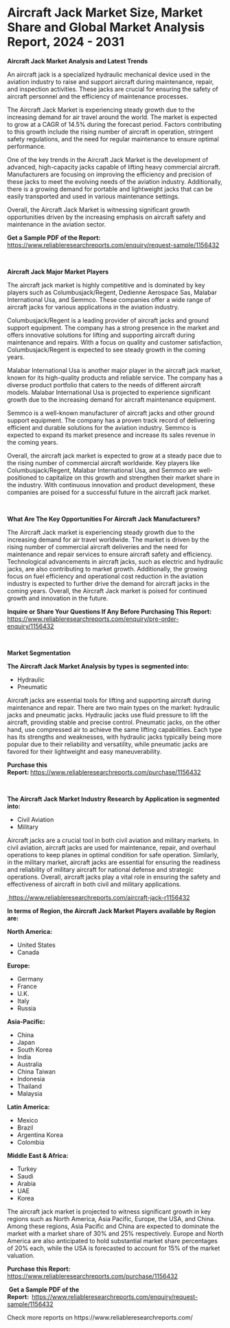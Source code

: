 <p><h1>Aircraft Jack Market Size, Market Share and Global Market Analysis Report, 2024 - 2031</h1></p><p><strong>Aircraft Jack Market Analysis and Latest Trends</strong></p>
<p><p>An aircraft jack is a specialized hydraulic mechanical device used in the aviation industry to raise and support aircraft during maintenance, repair, and inspection activities. These jacks are crucial for ensuring the safety of aircraft personnel and the efficiency of maintenance processes.</p><p>The Aircraft Jack Market is experiencing steady growth due to the increasing demand for air travel around the world. The market is expected to grow at a CAGR of 14.5% during the forecast period. Factors contributing to this growth include the rising number of aircraft in operation, stringent safety regulations, and the need for regular maintenance to ensure optimal performance.</p><p>One of the key trends in the Aircraft Jack Market is the development of advanced, high-capacity jacks capable of lifting heavy commercial aircraft. Manufacturers are focusing on improving the efficiency and precision of these jacks to meet the evolving needs of the aviation industry. Additionally, there is a growing demand for portable and lightweight jacks that can be easily transported and used in various maintenance settings.</p><p>Overall, the Aircraft Jack Market is witnessing significant growth opportunities driven by the increasing emphasis on aircraft safety and maintenance in the aviation sector.</p></p>
<p><strong>Get a Sample PDF of the Report:&nbsp;</strong> <a href="https://www.reliableresearchreports.com/enquiry/request-sample/1156432">https://www.reliableresearchreports.com/enquiry/request-sample/1156432</a></p>
<p>&nbsp;</p>
<p><strong>Aircraft Jack Major Market Players</strong></p>
<p><p>The aircraft jack market is highly competitive and is dominated by key players such as Columbusjack/Regent, Dedienne Aerospace Sas, Malabar International Usa, and Semmco. These companies offer a wide range of aircraft jacks for various applications in the aviation industry.</p><p>Columbusjack/Regent is a leading provider of aircraft jacks and ground support equipment. The company has a strong presence in the market and offers innovative solutions for lifting and supporting aircraft during maintenance and repairs. With a focus on quality and customer satisfaction, Columbusjack/Regent is expected to see steady growth in the coming years.</p><p>Malabar International Usa is another major player in the aircraft jack market, known for its high-quality products and reliable service. The company has a diverse product portfolio that caters to the needs of different aircraft models. Malabar International Usa is projected to experience significant growth due to the increasing demand for aircraft maintenance equipment.</p><p>Semmco is a well-known manufacturer of aircraft jacks and other ground support equipment. The company has a proven track record of delivering efficient and durable solutions for the aviation industry. Semmco is expected to expand its market presence and increase its sales revenue in the coming years.</p><p>Overall, the aircraft jack market is expected to grow at a steady pace due to the rising number of commercial aircraft worldwide. Key players like Columbusjack/Regent, Malabar International Usa, and Semmco are well-positioned to capitalize on this growth and strengthen their market share in the industry. With continuous innovation and product development, these companies are poised for a successful future in the aircraft jack market.</p></p>
<p>&nbsp;</p>
<p><strong>What Are The Key Opportunities For Aircraft Jack Manufacturers?</strong></p>
<p><p>The Aircraft Jack market is experiencing steady growth due to the increasing demand for air travel worldwide. The market is driven by the rising number of commercial aircraft deliveries and the need for maintenance and repair services to ensure aircraft safety and efficiency. Technological advancements in aircraft jacks, such as electric and hydraulic jacks, are also contributing to market growth. Additionally, the growing focus on fuel efficiency and operational cost reduction in the aviation industry is expected to further drive the demand for aircraft jacks in the coming years. Overall, the Aircraft Jack market is poised for continued growth and innovation in the future.</p></p>
<p><strong>Inquire or Share Your Questions If Any Before Purchasing This Report:</strong> <a href="https://www.reliableresearchreports.com/enquiry/pre-order-enquiry/1156432">https://www.reliableresearchreports.com/enquiry/pre-order-enquiry/1156432</a></p>
<p>&nbsp;</p>
<p><strong>Market Segmentation</strong></p>
<p><strong>The Aircraft Jack Market Analysis by types is segmented into:</strong></p>
<p><ul><li>Hydraulic</li><li>Pneumatic</li></ul></p>
<p><p>Aircraft jacks are essential tools for lifting and supporting aircraft during maintenance and repair. There are two main types on the market: hydraulic jacks and pneumatic jacks. Hydraulic jacks use fluid pressure to lift the aircraft, providing stable and precise control. Pneumatic jacks, on the other hand, use compressed air to achieve the same lifting capabilities. Each type has its strengths and weaknesses, with hydraulic jacks typically being more popular due to their reliability and versatility, while pneumatic jacks are favored for their lightweight and easy maneuverability.</p></p>
<p><strong>Purchase this Report:&nbsp;</strong><a href="https://www.reliableresearchreports.com/purchase/1156432">https://www.reliableresearchreports.com/purchase/1156432</a></p>
<p>&nbsp;</p>
<p><strong>The Aircraft Jack Market Industry Research by Application is segmented into:</strong></p>
<p><ul><li>Civil Aviation</li><li>Military</li></ul></p>
<p><p>Aircraft jacks are a crucial tool in both civil aviation and military markets. In civil aviation, aircraft jacks are used for maintenance, repair, and overhaul operations to keep planes in optimal condition for safe operation. Similarly, in the military market, aircraft jacks are essential for ensuring the readiness and reliability of military aircraft for national defense and strategic operations. Overall, aircraft jacks play a vital role in ensuring the safety and effectiveness of aircraft in both civil and military applications.</p></p>
<p><a href="https://www.reliableresearchreports.com/aircraft-jack-r1156432">&nbsp;https://www.reliableresearchreports.com/aircraft-jack-r1156432</a></p>
<p><strong>In terms of Region, the Aircraft Jack Market Players available by Region are:</strong></p>
<p>
    <p> <strong> North America: </strong>
        <ul>
            <li>United States</li>
            <li>Canada</li>
        </ul>
        </p> 
    <p> <strong> Europe: </strong>
        <ul>
            <li>Germany</li>
            <li>France</li>
            <li>U.K.</li>
            <li>Italy</li>
            <li>Russia</li>
        </ul>
        </p> 
    <p> <strong> Asia-Pacific: </strong>
        <ul>
            <li>China</li>
            <li>Japan</li>
            <li>South Korea</li>
            <li>India</li>
            <li>Australia</li>
            <li>China Taiwan</li>
            <li>Indonesia</li>
            <li>Thailand</li>
            <li>Malaysia</li>
        </ul>
        </p> 
    <p> <strong> Latin America: </strong>
        <ul>
            <li>Mexico</li>
            <li>Brazil</li>
            <li>Argentina Korea</li>
            <li>Colombia</li>
        </ul>
        </p> 
    <p> <strong> Middle East & Africa: </strong>
        <ul>
            <li>Turkey</li>
            <li>Saudi</li>
            <li>Arabia</li>
            <li>UAE</li>
            <li>Korea</li>
        </ul>
    </p>
    </p>
<p><p>The aircraft jack market is projected to witness significant growth in key regions such as North America, Asia Pacific, Europe, the USA, and China. Among these regions, Asia Pacific and China are expected to dominate the market with a market share of 30% and 25% respectively. Europe and North America are also anticipated to hold substantial market share percentages of 20% each, while the USA is forecasted to account for 15% of the market valuation.</p></p>
<p><strong>Purchase this Report: </strong><a href="https://www.reliableresearchreports.com/purchase/1156432">https://www.reliableresearchreports.com/purchase/1156432</a></p>
<p>&nbsp;<strong>Get a Sample PDF of the Report:&nbsp;&nbsp;</strong><a href="https://www.reliableresearchreports.com/enquiry/request-sample/1156432">https://www.reliableresearchreports.com/enquiry/request-sample/1156432</a></p>
<p><strong></strong></p>
<p>Check more reports on https://www.reliableresearchreports.com/</p>